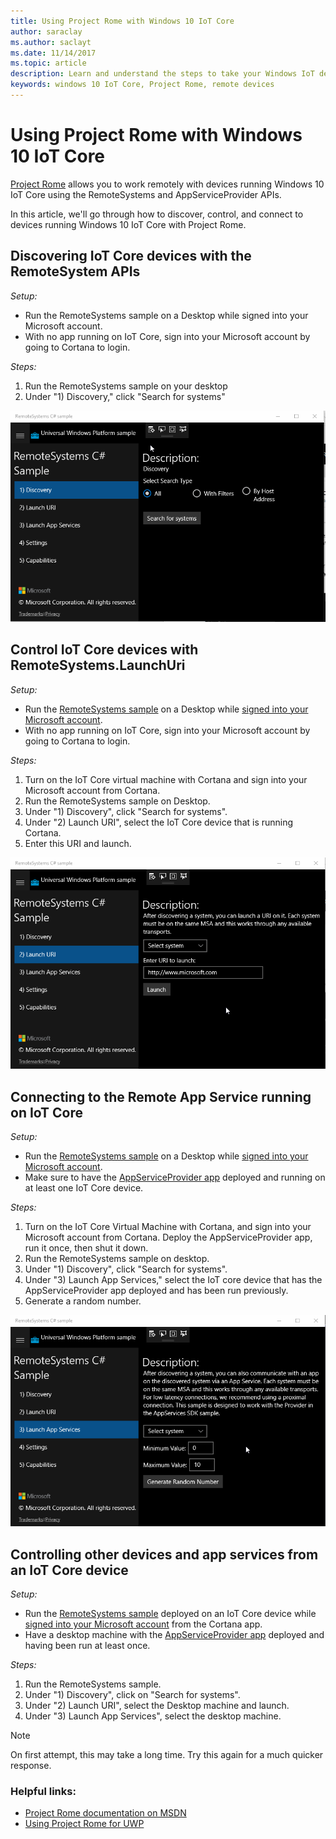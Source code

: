 ```yaml
---
title: Using Project Rome with Windows 10 IoT Core
author: saraclay
ms.author: saclayt
ms.date: 11/14/2017
ms.topic: article
description: Learn and understand the steps to take your Windows IoT device to market.
keywords: windows 10 IoT Core, Project Rome, remote devices
---
```


# Using Project Rome with Windows 10 IoT Core 
 
[Project Rome](https://developer.microsoft.com/en-us/windows/project-rome) allows you to work remotely with devices running Windows 10 IoT Core using the RemoteSystems and AppServiceProvider APIs. 
 
In this article, we'll go through how to discover, control, and connect to devices running Windows 10 IoT Core with Project Rome.  
 
## Discovering IoT Core devices with the RemoteSystem APIs 
 
_Setup:_
* Run the RemoteSystems sample on a Desktop while signed into your Microsoft account.  
* With no app running on IoT Core, sign into your Microsoft account by going to Cortana to login. 
 
_Steps:_
1. Run the RemoteSystems sample on your desktop 
2. Under "1) Discovery," click "Search for systems" 

![Search for systems](../media/ProjectRome/SearchForSystems.gif)
 
## Control IoT Core devices with RemoteSystems.LaunchUri 
 
_Setup:_
* Run the [RemoteSystems sample](https://github.com/Microsoft/Windows-universal-samples/tree/dev/Samples/RemoteSystems) on a Desktop while [signed into your Microsoft account](https://github.com/Microsoft/Windows-universal-samples/tree/master/Samples/WebAccountManagement).
* With no app running on IoT Core, sign into your Microsoft account by going to Cortana to login. 
 
_Steps:_
1. Turn on the IoT Core virtual machine with Cortana and sign into your Microsoft account from Cortana. 
2. Run the RemoteSystems sample on Desktop. 
3. Under "1) Discovery", click "Search for systems". 
4. Under "2) Launch URI", select the IoT Core device that is running Cortana. 
5. Enter this URI and launch. 

![Launch URI](../media/ProjectRome/LaunchURI.gif)

## Connecting to the Remote App Service running on IoT Core 
_Setup:_
* Run the [RemoteSystems sample](https://github.com/Microsoft/Windows-universal-samples/tree/dev/Samples/RemoteSystems) on a Desktop while [signed into your Microsoft account](https://github.com/Microsoft/Windows-universal-samples/tree/master/Samples/WebAccountManagement). 
* Make sure to have the [AppServiceProvider app](https://github.com/Microsoft/Windows-universal-samples/tree/dev/Samples/AppServices) deployed and running on at least one IoT Core device. 
 
_Steps:_
1. Turn on the IoT Core Virtual Machine with Cortana, and sign into your Microsoft account from Cortana. Deploy the AppServiceProvider app, run it once, then shut it down. 
2. Run the RemoteSystems sample on desktop. 
3. Under "1) Discovery", click "Search for systems". 
4. Under "3) Launch App Services," select the IoT core device that has the AppServiceProvider app deployed and has been run previously. 
5. Generate a random number.  

![Launch App Services](../media/ProjectRome/LaunchAppServices.gif)
 
## Controlling other devices and app services from an IoT Core device 

_Setup:_
* Run the [RemoteSystems sample](https://github.com/Microsoft/Windows-universal-samples/tree/dev/Samples/RemoteSystems) deployed on an IoT Core device while [signed into your Microsoft account](https://github.com/Microsoft/Windows-universal-samples/tree/master/Samples/WebAccountManagement) from the Cortana app. 
* Have a desktop machine with the [AppServiceProvider app](https://github.com/Microsoft/Windows-universal-samples/tree/dev/Samples/AppServices) deployed and having been run at least once. 
 
_Steps:_
1. Run the RemoteSystems sample. 
2. Under "1) Discovery", click on "Search for systems". 
3. Under "2) Launch URI", select the Desktop machine and launch. 
4. Under "3) Launch App Services", select the desktop machine.  
 
> [!NOTE] 
> On first attempt, this may take a long time. Try this again for a much quicker response. 
 
### Helpful links: 
* [Project Rome documentation on MSDN](https://developer.microsoft.com/en-us/windows/project-rome )
* [Using Project Rome for UWP](https://docs.microsoft.com/windows/uwp/launch-resume/connected-apps-and-devices )
 

